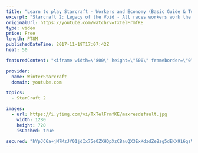 ```yaml
---
title: "Learn to play Starcraft - Workers and Economy (Basic Guide & Tutorial)"
excerpt: "Starcraft 2: Legacy of the Void - All races workers work the same (mule notwithstanding!)  Wiki on mining: http://wiki.teamliquid.net/starcraft2/Mining_Minerals"
originalUrl: https://youtube.com/watch?v=TxTelFrmfKE
type: video
price: Free
length: PT8M
publishedDateTime: 2017-11-19T17:07:42Z
heat: 50

featuredContent: "<iframe width=\"800\" height=\"500\" frameborder=\"0\" src=\"https://www.youtube.com/embed/TxTelFrmfKE\" allow=\"accelerometer; autoplay; encrypted-media; gyroscope; picture-in-picture\" allowfullscreen></iframe>"

provider:
  name: WinterStarcraft
  domain: youtube.com

topics:
  - StarCraft 2

images:
  - url: https://i.ytimg.com/vi/TxTelFrmfKE/maxresdefault.jpg
    width: 1280
    height: 720
    isCached: true

secured: "hYpJC6a+jM7MzJY01jdIx75e0ZXHQpXzCBauQX3ExKdzdZeBzg5dEKX916gsVrD36SgJ1EwYQ8hAVGPrhib5P/kPxjbOU0fJ3jNEgah1Ds73BkZHuEYZioVJZVDKwa9xQ42gYfYI56YEdXc3PrhabVTzbhvyGmm1OXjsFa4303/RFn5+HdKAWspCVM2U155VjgJUfse/GNOQZV93JrLGGOQl8uIeIgnZv22VnHLg0pdt5oEec+wGSTjuOag7hZeQhs8H2d2IqXPBrxPIIPmxLjOchQWKhgtoXigEh9xNds7jG+D5DkzU/K1bwYeGYuwdjVJx7dhpNJJBx4JLxndB3lC5PFr6cIwxUpsQbUjXpexSBOPKz2J9wZwXgUzraUQeMcuhDEsFOmLk1uzuRn7jciPUwf55qYF6i0f3iQG2VKg=;YWOy9naunqxIRAF/MG26nQ=="
---
```


